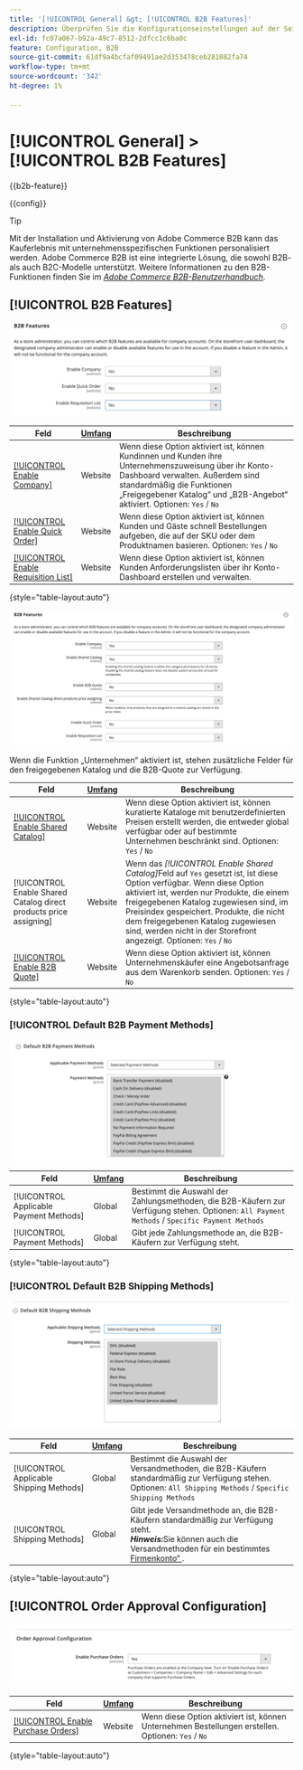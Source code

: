 ```yaml
---
title: '[!UICONTROL General] &gt; [!UICONTROL B2B Features]'
description: Überprüfen Sie die Konfigurationseinstellungen auf der Seite [!UICONTROL General] &gt; [!UICONTROL B2B Features] des Commerce Admin-Bereichs.
exl-id: fc07a067-b92a-49c7-8512-2dfcc1c6ba0c
feature: Configuration, B2B
source-git-commit: 61df9a4bcfaf09491ae2d353478ceb281082fa74
workflow-type: tm+mt
source-wordcount: '342'
ht-degree: 1%

---
```


# [!UICONTROL General] > [!UICONTROL B2B Features]

{{b2b-feature}}

{{config}}

>[!TIP]
>
>Mit der Installation und Aktivierung von Adobe Commerce B2B kann das Kauferlebnis mit unternehmensspezifischen Funktionen personalisiert werden. Adobe Commerce B2B ist eine integrierte Lösung, die sowohl B2B- als auch B2C-Modelle unterstützt. Weitere Informationen zu den B2B-Funktionen finden Sie im [_Adobe Commerce B2B-Benutzerhandbuch_](https://experienceleague.adobe.com/docs/commerce-admin/b2b/introduction.html?lang=de).

## [!UICONTROL B2B Features]

![B2B-Funktionen](./assets/b2b-features.png)<!-- zoom -->

| Feld | [Umfang](../../getting-started/websites-stores-views.md#scope-settings) | Beschreibung |
|------- |----------------------------------------------------------------------- |------------ |
| [[!UICONTROL Enable Company]](../../b2b/account-companies.md) | Website | Wenn diese Option aktiviert ist, können Kundinnen und Kunden ihre Unternehmenszuweisung über ihr Konto-Dashboard verwalten. Außerdem sind standardmäßig die Funktionen „Freigegebener Katalog“ und „B2B-Angebot“ aktiviert. Optionen: `Yes` / `No` |
| [[!UICONTROL Enable Quick Order]](../../b2b/quick-order.md) | Website | Wenn diese Option aktiviert ist, können Kunden und Gäste schnell Bestellungen aufgeben, die auf der SKU oder dem Produktnamen basieren. Optionen: `Yes` / `No` |
| [[!UICONTROL Enable Requisition List]](../../b2b/configure-requisition-lists.md) | Website | Wenn diese Option aktiviert ist, können Kunden Anforderungslisten über ihr Konto-Dashboard erstellen und verwalten. |

{style="table-layout:auto"}

![B2B-Funktionen mit aktivierten Funktionen für Unternehmen und freigegebene Kataloge](./assets/b2b-features-company-enabled.png)<!-- zoom -->

Wenn die Funktion „Unternehmen“ aktiviert ist, stehen zusätzliche Felder für den freigegebenen Katalog und die B2B-Quote zur Verfügung.

| Feld | [Umfang](../../getting-started/websites-stores-views.md#scope-settings) | Beschreibung |
|------- |----------------------------------------------------------------------- |------------ |
| [[!UICONTROL Enable Shared Catalog]](../../b2b/catalog-shared.md) | Website | Wenn diese Option aktiviert ist, können kuratierte Kataloge mit benutzerdefinierten Preisen erstellt werden, die entweder global verfügbar oder auf bestimmte Unternehmen beschränkt sind. Optionen: `Yes` / `No` |
| [!UICONTROL Enable Shared Catalog direct products price assigning] | Website | Wenn das _[!UICONTROL Enable Shared Catalog]_&#x200B;Feld auf `Yes` gesetzt ist, ist diese Option verfügbar. Wenn diese Option aktiviert ist, werden nur Produkte, die einem freigegebenen Katalog zugewiesen sind, im Preisindex gespeichert. Produkte, die nicht dem freigegebenen Katalog zugewiesen sind, werden nicht in der Storefront angezeigt. Optionen: `Yes` / `No` |
| [[!UICONTROL Enable B2B Quote]](../../b2b/configure-quotes.md) | Website | Wenn diese Option aktiviert ist, können Unternehmenskäufer eine Angebotsanfrage aus dem Warenkorb senden. Optionen: `Yes` / `No` |

{style="table-layout:auto"}

### [!UICONTROL Default B2B Payment Methods]

![B2B-Konfiguration - Standardeinstellungen für Zahlungsmethoden](./assets/b2b-features-default-payment-methods.png)<!-- zoom -->

| Feld | [Umfang](../../getting-started/websites-stores-views.md#scope-settings) | Beschreibung |
|------- |----------------------------------------------------------------------- |------------ |
| [!UICONTROL Applicable Payment Methods] | Global | Bestimmt die Auswahl der Zahlungsmethoden, die B2B-Käufern zur Verfügung stehen. Optionen: `All Payment Methods` / `Specific Payment Methods` |
| [!UICONTROL Payment Methods] | Global | Gibt jede Zahlungsmethode an, die B2B-Käufern zur Verfügung steht. |

{style="table-layout:auto"}

### [!UICONTROL Default B2B Shipping Methods]

![B2B-Konfiguration - Standard-Versandmethoden](./assets/b2b-features-shipping-methods.png)<!-- zoom -->

| Feld | [Umfang](../../getting-started/websites-stores-views.md#scope-settings) | Beschreibung |
|------- |----------------------------------------------------------------------- |------------ |
| [!UICONTROL Applicable Shipping Methods] | Global | Bestimmt die Auswahl der Versandmethoden, die B2B-Käufern standardmäßig zur Verfügung stehen. Optionen: `All Shipping Methods` / `Specific Shipping Methods` |
| [!UICONTROL Shipping Methods] | Global | Gibt jede Versandmethode an, die B2B-Käufern standardmäßig zur Verfügung steht. <br/>**_Hinweis:_**&#x200B;Sie können auch die Versandmethoden für ein bestimmtes [Firmenkonto“ ](../../b2b/account-companies.md). |

{style="table-layout:auto"}

## [!UICONTROL Order Approval Configuration]

![B2B-Funktionen - Konfiguration der Bestellgenehmigung](./assets/b2b-features-order-approval.png)<!-- zoom -->

| Feld | [Umfang](../../getting-started/websites-stores-views.md#scope-settings) | Beschreibung |
|------- |----------------------------------------------------------------------- |------------ |
| [[!UICONTROL Enable Purchase Orders]](../../stores-purchase/purchase-order.md) | Website | Wenn diese Option aktiviert ist, können Unternehmen Bestellungen erstellen. Optionen: `Yes` / `No` |

{style="table-layout:auto"}


